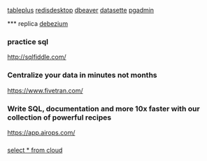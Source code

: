 [tableplus](https://tableplus.com/)
[redisdesktop](https://redisdesktop.com/)
[dbeaver](https://dbeaver.io/)
[datasette](https://datasette.io/)
[pgadmin](https://www.pgadmin.org/download/pgadmin-4-macos/)

*** replica
[debezium](https://debezium.io/)

### practice sql
http://sqlfiddle.com/

### Centralize your data in minutes not months
https://www.fivetran.com/

### Write SQL, documentation and more 10x faster with our collection of powerful recipes
https://app.airops.com/

###
[select * from cloud](https://steampipe.io/)
